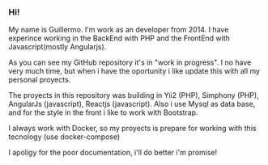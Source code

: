 <h3>Hi!</h3>

<p>
  My name is Guillermo. I'm work as an developer from 2014. I have experince working in the BackEnd with PHP and the FrontEnd with Javascript(mostly Angularjs).
</p>
<p>
  As you can see my GitHub repository it's in "work in progress". I no have very much time, but when i have the oportunity i like update this with all my personal proyects.
</p>
<p>
The proyects in this repository was building in Yii2 (PHP), Simphony (PHP), AngularJs (javascript), Reactjs (javascript). Also i use Mysql as data base, and for the style in the front i like to work with Bootstrap.
</p>
<p>
<p>I always work with Docker, so my proyects is prepare for working with this tecnology (use docker-compose)</p>

<p>I apoligy for the poor documentation, i'll do better i'm promise! </p>
  
 
